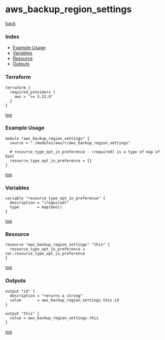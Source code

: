 # aws_backup_region_settings

[back](../aws.md)

### Index

- [Example Usage](#example-usage)
- [Variables](#variables)
- [Resource](#resource)
- [Outputs](#outputs)

### Terraform

```hcl
terraform {
  required_providers {
    aws = ">= 3.22.0"
  }
}
```

[top](#index)

### Example Usage

```hcl
module "aws_backup_region_settings" {
  source = "./modules/aws/r/aws_backup_region_settings"

  # resource_type_opt_in_preference - (required) is a type of map of bool
  resource_type_opt_in_preference = {}
}
```

[top](#index)

### Variables

```hcl
variable "resource_type_opt_in_preference" {
  description = "(required)"
  type        = map(bool)
}
```

[top](#index)

### Resource

```hcl
resource "aws_backup_region_settings" "this" {
  resource_type_opt_in_preference = var.resource_type_opt_in_preference
}
```

[top](#index)

### Outputs

```hcl
output "id" {
  description = "returns a string"
  value       = aws_backup_region_settings.this.id
}

output "this" {
  value = aws_backup_region_settings.this
}
```

[top](#index)